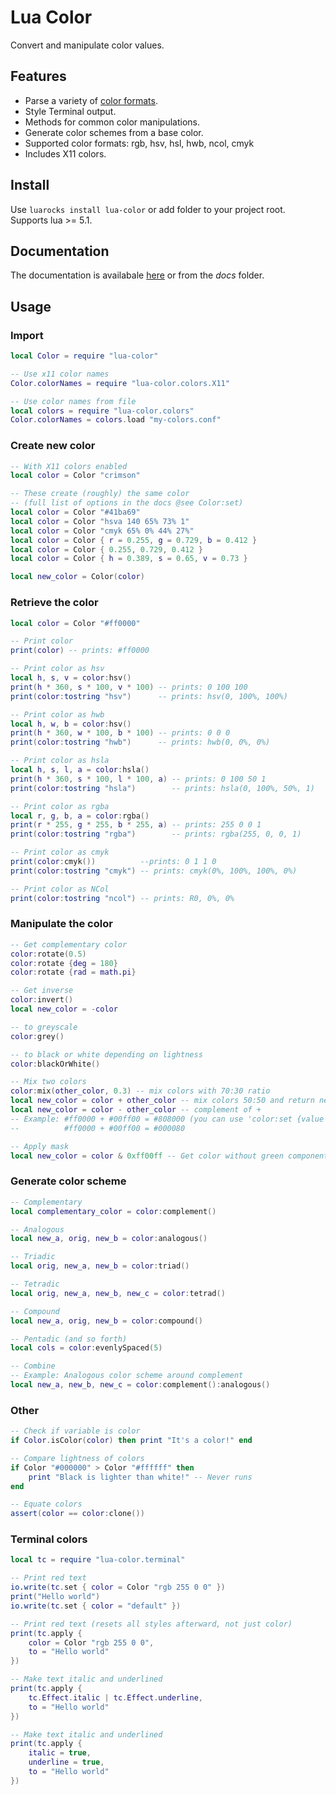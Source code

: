 # Lua Color

Convert and manipulate color values.

## Features

- Parse a variety of [color formats](https://firanel.github.io/lua-color/classes/Color.html#Color:set).
- Style Terminal output.
- Methods for common color manipulations.
- Generate color schemes from a base color.
- Supported color formats: rgb, hsv, hsl, hwb, ncol, cmyk
- Includes X11 colors.

## Install

Use `luarocks install lua-color` or add folder to your project root.  
Supports lua >= 5.1.

## Documentation

The documentation is availabale [here](https://firanel.github.io/lua-color/index.html)
or from the *docs* folder.

## Usage

### Import
```lua
local Color = require "lua-color"

-- Use x11 color names
Color.colorNames = require "lua-color.colors.X11"

-- Use color names from file
local colors = require "lua-color.colors"
Color.colorNames = colors.load "my-colors.conf"
```

### Create new color
```lua
-- With X11 colors enabled
local color = Color "crimson"

-- These create (roughly) the same color
-- (full list of options in the docs @see Color:set)
local color = Color "#41ba69"
local color = Color "hsva 140 65% 73% 1"
local color = Color "cmyk 65% 0% 44% 27%"
local color = Color { r = 0.255, g = 0.729, b = 0.412 }
local color = Color { 0.255, 0.729, 0.412 }
local color = Color { h = 0.389, s = 0.65, v = 0.73 }

local new_color = Color(color)
```

### Retrieve the color
```lua
local color = Color "#ff0000"

-- Print color
print(color) -- prints: #ff0000

-- Print color as hsv
local h, s, v = color:hsv()
print(h * 360, s * 100, v * 100) -- prints: 0 100 100
print(color:tostring "hsv")      -- prints: hsv(0, 100%, 100%)

-- Print color as hwb
local h, w, b = color:hsv()
print(h * 360, w * 100, b * 100) -- prints: 0 0 0
print(color:tostring "hwb")      -- prints: hwb(0, 0%, 0%)

-- Print color as hsla
local h, s, l, a = color:hsla()
print(h * 360, s * 100, l * 100, a) -- prints: 0 100 50 1
print(color:tostring "hsla")        -- prints: hsla(0, 100%, 50%, 1)

-- Print color as rgba
local r, g, b, a = color:rgba()
print(r * 255, g * 255, b * 255, a) -- prints: 255 0 0 1
print(color:tostring "rgba")        -- prints: rgba(255, 0, 0, 1)

-- Print color as cmyk
print(color:cmyk())          --prints: 0 1 1 0
print(color:tostring "cmyk") -- prints: cmyk(0%, 100%, 100%, 0%)

-- Print color as NCol
print(color:tostring "ncol") -- prints: R0, 0%, 0%
```

### Manipulate the color
```lua
-- Get complementary color
color:rotate(0.5)
color:rotate {deg = 180}
color:rotate {rad = math.pi}

-- Get inverse
color:invert()
local new_color = -color

-- to greyscale
color:grey()

-- to black or white depending on lightness
color:blackOrWhite()

-- Mix two colors
color:mix(other_color, 0.3) -- mix colors with 70:30 ratio
local new_color = color + other_color -- mix colors 50:50 and return new
local new_color = color - other_color -- complement of +
-- Example: #ff0000 + #00ff00 = #808000 (you can use 'color:set {value = 1}' to get #ffff00)
--          #ff0000 + #00ff00 = #000080

-- Apply mask
local new_color = color & 0xff00ff -- Get color without green component
```

### Generate color scheme
``` lua
-- Complementary
local complementary_color = color:complement()

-- Analogous
local new_a, orig, new_b = color:analogous()

-- Triadic
local orig, new_a, new_b = color:triad()

-- Tetradic
local orig, new_a, new_b, new_c = color:tetrad()

-- Compound
local new_a, orig, new_b = color:compound()

-- Pentadic (and so forth)
local cols = color:evenlySpaced(5)

-- Combine
-- Example: Analogous color scheme around complement
local new_a, new_b, new_c = color:complement():analogous()
```

### Other
```lua
-- Check if variable is color
if Color.isColor(color) then print "It's a color!" end

-- Compare lightness of colors
if Color "#000000" > Color "#ffffff" then
    print "Black is lighter than white!" -- Never runs
end

-- Equate colors
assert(color == color:clone())
```

### Terminal colors
```lua
local tc = require "lua-color.terminal"

-- Print red text
io.write(tc.set { color = Color "rgb 255 0 0" })
print("Hello world")
io.write(tc.set { color = "default" })

-- Print red text (resets all styles afterward, not just color)
print(tc.apply {
    color = Color "rgb 255 0 0",
    to = "Hello world"
})

-- Make text italic and underlined
print(tc.apply {
    tc.Effect.italic | tc.Effect.underline,
    to = "Hello world"
})

-- Make text italic and underlined
print(tc.apply {
    italic = true,
    underline = true,
    to = "Hello world"
})
```
